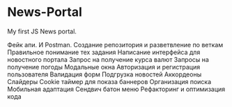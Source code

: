 # News-Portal

My first JS News portal.

Фейк апи. И Postman.
Создание репозитория и разветвление по веткам
Правильное понимание тех задания
Написание интерфейса для новостного портала
Запрос на получение курса валют
Запросы на получение погоды
Модальные окна
Авторизация и регистрация пользователя
Валидация форм
Подгрузка новостей
Аккордеоны
Слайдеры
Cookie таймер для показа баннеров
Организация поиска
Мобильная адаптация
Сендвич батон меню
Рефакторинг и оптимизация кода
